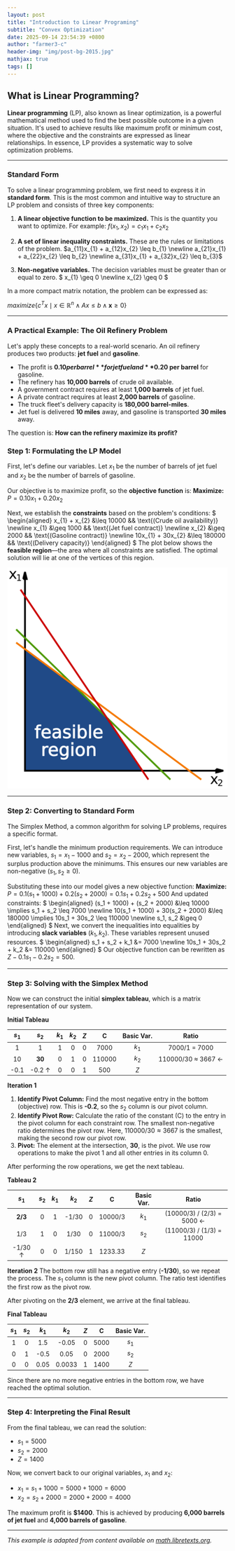 ```yaml
---
layout: post
title: "Introduction to Linear Programing"
subtitle: "Convex Optimization"
date: 2025-09-14 23:54:39 +0800
author: "farmer3-c"
header-img: "img/post-bg-2015.jpg"
mathjax: true 
tags: []
---
```


## What is Linear Programming?

**Linear programming** (LP), also known as linear optimization, is a powerful mathematical method used to find the best possible outcome in a given situation. It's used to achieve results like maximum profit or minimum cost, where the objective and the constraints are expressed as linear relationships. In essence, LP provides a systematic way to solve optimization problems.

---

### Standard Form

To solve a linear programming problem, we first need to express it in **standard form**. This is the most common and intuitive way to structure an LP problem and consists of three key components:

1.  **A linear objective function to be maximized.** This is the quantity you want to optimize. For example:
    $f(x_{1}, x_{2}) = c_{1}x_{1} + c_{2}x_{2}$

2.  **A set of linear inequality constraints.** These are the rules or limitations of the problem.
$a_{11}x_{1} + a_{12}x_{2} \leq b_{1} \newline
a_{21}x_{1} + a_{22}x_{2} \leq b_{2} \newline
a_{31}x_{1} + a_{32}x_{2} \leq b_{3}$

3.  **Non-negative variables.** The decision variables must be greater than or equal to zero.
    $
    x_{1} \geq 0 \newline
    x_{2} \geq 0
    $

In a more compact matrix notation, the problem can be expressed as:

${maximize } \{ {c^{T}x} \mid {x} \in \mathbb{R}^{n} \land {Ax} \leq {b} \land \mathbf{x} \geq {0} \}$

---

### A Practical Example: The Oil Refinery Problem

Let's apply these concepts to a real-world scenario. An oil refinery produces two products: **jet fuel** and **gasoline**.

* The profit is **$0.10 per barrel** for jet fuel and **$0.20 per barrel** for gasoline.
* The refinery has **10,000 barrels** of crude oil available.
* A government contract requires at least **1,000 barrels** of jet fuel.
* A private contract requires at least **2,000 barrels** of gasoline.
* The truck fleet's delivery capacity is **180,000 barrel-miles**.
* Jet fuel is delivered **10 miles** away, and gasoline is transported **30 miles** away.

The question is: **How can the refinery maximize its profit?**

### Step 1: Formulating the LP Model

First, let's define our variables. Let $x_1$ be the number of barrels of jet fuel and $x_2$ be the number of barrels of gasoline.

Our objective is to maximize profit, so the **objective function** is:
$\textbf{Maximize: } P = 0.10x_{1} + 0.20x_{2}$

Next, we establish the **constraints** based on the problem's conditions:
$
\begin{aligned}
x_{1} + x_{2} &\leq 10000 && \text{(Crude oil availability)} \newline
x_{1} &\geq 1000 && \text{(Jet fuel contract)} \newline
x_{2} &\geq 2000 && \text{(Gasoline contract)} \newline
10x_{1} + 30x_{2} &\leq 180000 && \text{(Delivery capacity)}
\end{aligned}
$
The plot below shows the **feasible region**—the area where all constraints are satisfied. The optimal solution will lie at one of the vertices of this region.

![A graph showing the feasible region for a linear programming problem](/img/in-post/Linear_Programming_Feasible_Region.svg.png)

---

### Step 2: Converting to Standard Form

The Simplex Method, a common algorithm for solving LP problems, requires a specific format.

First, let's handle the minimum production requirements. We can introduce new variables, $s_1 = x_1 - 1000$ and $s_2 = x_2 - 2000$, which represent the surplus production above the minimums. This ensures our new variables are non-negative ($s_1, s_2 \geq 0$).

Substituting these into our model gives a new objective function:
$\textbf{Maximize: } P = 0.1(s_1 + 1000) + 0.2(s_2 + 2000) = 0.1s_1 + 0.2s_2 + 500$
And updated constraints:
$
\begin{aligned}
(s_1 + 1000) + (s_2 + 2000) &\leq 10000 \implies s_1 + s_2 \leq 7000 \newline
10(s_1 + 1000) + 30(s_2 + 2000) &\leq 180000 \implies 10s_1 + 30s_2 \leq 110000 \newline
s_1, s_2 &\geq 0
\end{aligned}
$
Next, we convert the inequalities into equalities by introducing **slack variables** ($k_1, k_2$). These variables represent unused resources.
$
\begin{aligned}
s_1 + s_2 + k_1 &= 7000 \newline
10s_1 + 30s_2 + k_2 &= 110000
\end{aligned}
$
Our objective function can be rewritten as $Z - 0.1s_1 - 0.2s_2 = 500$.

---

### Step 3: Solving with the Simplex Method

Now we can construct the initial **simplex tableau**, which is a matrix representation of our system.

**Initial Tableau**

| $s_1$ | $s_2$ | $k_1$ | $k_2$ | $Z$ | C | Basic Var. | Ratio |
|:---:|:---:|:---:|:---:|:---:|:---:|:---:|:---:|
| 1 | 1 | 1 | 0 | 0 | 7000 | $k_1$ | 7000/1 = 7000 |
| 10 | **30** | 0 | 1 | 0 | 110000| $k_2$ | 110000/30 ≈ 3667 ← |
| -0.1 | -0.2 ↑ | 0 | 0 | 1 | 500 | $Z$ | |

**Iteration 1**
1.  **Identify Pivot Column:** Find the most negative entry in the bottom (objective) row. This is **-0.2**, so the $s_2$ column is our pivot column.
2.  **Identify Pivot Row:** Calculate the ratio of the constant (C) to the entry in the pivot column for each constraint row. The smallest non-negative ratio determines the pivot row. Here, $110000 / 30 \approx 3667$ is the smallest, making the second row our pivot row.
3.  **Pivot:** The element at the intersection, **30**, is the pivot. We use row operations to make the pivot 1 and all other entries in its column 0.

After performing the row operations, we get the next tableau.

**Tableau 2**

| $s_1$ | $s_2$ | $k_1$ | $k_2$ | $Z$ | C | Basic Var. | Ratio |
|:---:|:---:|:---:|:---:|:---:|:---:|:---:|:---:|
| **2/3** | 0 | 1 | -1/30 | 0 | 10000/3 | $k_1$ | (10000/3) / (2/3) = 5000 ← |
| 1/3 | 1 | 0 | 1/30 | 0 | 11000/3 | $s_2$ | (11000/3) / (1/3) = 11000 |
| -1/30 ↑ | 0 | 0 | 1/150 | 1 | 1233.33 | $Z$ | |

**Iteration 2**
The bottom row still has a negative entry (**-1/30**), so we repeat the process. The $s_1$ column is the new pivot column. The ratio test identifies the first row as the pivot row.

After pivoting on the **2/3** element, we arrive at the final tableau.

**Final Tableau**

| $s_1$ | $s_2$ | $k_1$ | $k_2$ | $Z$ | C | Basic Var. |
|:---:|:---:|:---:|:---:|:---:|:---:|:---:|
| 1 | 0 | 1.5 | -0.05 | 0 | 5000 | $s_1$ |
| 0 | 1 | -0.5 | 0.05 | 0 | 2000 | $s_2$ |
| 0 | 0 | 0.05 | 0.0033 | 1 | 1400 | $Z$ |

Since there are no more negative entries in the bottom row, we have reached the optimal solution.

---

### Step 4: Interpreting the Final Result

From the final tableau, we can read the solution:
* $s_1 = 5000$
* $s_2 = 2000$
* $Z = 1400$

Now, we convert back to our original variables, $x_1$ and $x_2$:
* $x_1 = s_1 + 1000 = 5000 + 1000 = 6000$
* $x_2 = s_2 + 2000 = 2000 + 2000 = 4000$

The maximum profit is **$1400**. This is achieved by producing **6,000 barrels of jet fuel** and **4,000 barrels of gasoline**.

---
*This example is adapted from content available on [math.libretexts.org](https://math.libretexts.org/Bookshelves/Applied_Mathematics/Applied_Finite_Mathematics_(Sekhon_and_Bloom)/04:_Linear_Programming_The_Simplex_Method/4.02:_Maximization_By_The_Simplex_Method/4.2.01:_Maximization_By_The_Simplex_Method_(Exercises)).*